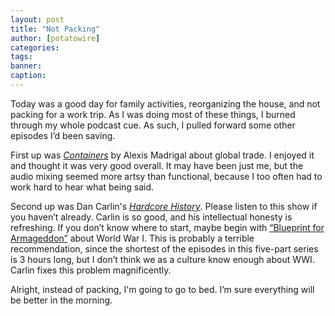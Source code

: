 ```yaml
---
layout: post
title: "Not Packing"
author: [potatowire]
categories: 
tags: 
banner: 
caption:
---
```


Today was a good day for family activities, reorganizing the house, and not packing for a work trip. As I was doing most of these things, I burned through my whole podcast cue. As such, I pulled forward some other episodes I’d been saving.

First up was [*Containers*][1] by Alexis Madrigal about global trade. I enjoyed it and thought it was very good overall. It may have been just me, but the audio mixing seemed more artsy than functional, because I too often had to work hard to hear what being said.

Second up was Dan Carlin's [*Hardcore History*][2]. Please listen to this show if you haven’t already. Carlin is so good, and his intellectual honesty is refreshing. If you don’t know where to start, maybe begin with [“Blueprint for Armageddon”][3] about World War I. This is probably a terrible recommendation, since the shortest of the episodes in this five-part series is 3 hours long, but I don’t think we as a culture know enough about WWI. Carlin fixes this problem magnificently.

Alright, instead of packing, I'm going to go to bed. I’m sure everything will be better in the morning.

[1]:	https://medium.com/containers/making-something-you-love-c559e817f4da
[2]:	http://www.dancarlin.com/hardcore-history-series/
[3]:	http://www.dancarlin.com/product/hardcore-history-50-blueprint-for-armageddon-i/